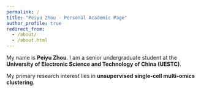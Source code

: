 ```yaml
---
permalink: /
title: "Peiyu Zhou - Personal Academic Page"
author_profile: true
redirect_from:
  - /about/
  - /about.html
---
```


My name is **Peiyu Zhou**. I am a senior undergraduate student at the **University of Electronic Science and Technology of China (UESTC)**.

My primary research interest lies in **unsupervised single-cell multi-omics clustering**.
